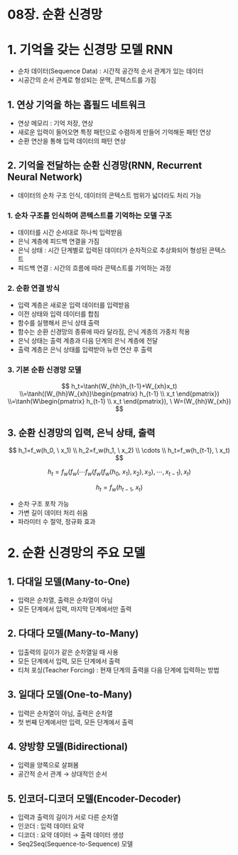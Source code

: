# 08장. 순환 신경망

# 1. 기억을 갖는 신경망 모델 RNN

- 순차 데이터(Sequence Data) : 시간적 공간적 순서 관계가 있는 데이터
- 시공간의 순서 관계로 형성되는 문맥, 콘텍스트를 가짐

## 1. 연상 기억을 하는 홉필드 네트워크

- 연상 메모리 : 기억 저장, 연상
- 새로운 입력이 들어오면 특정 패턴으로 수렴하게 만들어 기억해둔 패턴 연상
- 순환 연산을 통해 입력 데이터의 패턴 연상

## 2. 기억을 전달하는 순환 신경망(RNN, Recurrent Neural Network)

- 데이터의 순차 구조 인식, 데이터의 콘텍스트 범위가 넓더라도 처리 가능

### 1. 순차 구조를 인식하며 콘텍스트를 기억하는 모델 구조

- 데이터를 시간 순서대로 하나씩 입력받음
- 은닉 계층에 피드백 연결을 가짐
- 은닉 상태 : 시간 단계별로 입력된 데이터가 순차적으로 추상화되어 형성된 콘텍스트
- 피드백 연결 : 시간의 흐름에 따라 콘텍스트를 기억하는 과정

### 2. 순환 연결 방식

- 입력 계층은 새로운 입력 데이터를 입력받음
- 이전 상태와 입력 데이터를 합침
- 함수를 실행해서 은닉 상태 출력
- 함수는 순환 신경망의 종류에 따라 달라짐, 은닉 계층의 가중치 적용
- 은닉 상태는 출력 계층과 다음 단계의 은닉 계층에 전달
- 출력 계층은 은닉 상태를 입력받아 뉴련 연산 후 출력

### 3. 기본 순환 신경망 모델

$$
h_t=\tanh(W_{hh}h_{t-1}+W_{xh}x_t)
\\=\tanh((W_{hh}W_{xh})\begin{pmatrix} h_{t-1} \\ x_t \end{pmatrix})
\\=\tanh(W\begin{pmatrix} h_{t-1} \\ x_t \end{pmatrix}), \ W=(W_{hh}W_{xh})
$$

## 3. 순환 신경망의 입력, 은닉 상태, 출력

$$
h_1=f_w(h_0, \ x_1)
\\ h_2=f_w(h_1, \ x_2)
\\ \cdots
\\ h_t=f_w(h_{t-1}, \ x_t)
$$

$$
h_t=f_w(f_w(\cdots f_w(f_w(f_w(h_0, \ x_1), x_2), x_3), \cdots, x_{t-1}), x_t)
$$

$$
h_t=f_w(h_{t-1}, \ x_t)
$$

- 순차 구조 포착 가능
- 가변 길이 데이터 처리 쉬움
- 파라미터 수 절약, 정규화 효과

# 2. 순환 신경망의 주요 모델

## 1. 다대일 모델(Many-to-One)

- 입력은 순차열, 출력은 순차열이 아님
- 모든 단계에서 입력, 마지막 단계에서만 출력

## 2. 다대다 모델(Many-to-Many)

- 입출력의 길이가 같은 순차열일 때 사용
- 모든 단계에서 입력, 모든 단계에서 출력
- 티처 포싱(Teacher Forcing) : 현재 단계의 출력을 다음 단계에 입력하는 방법

## 3. 일대다 모델(One-to-Many)

- 입력은 순차열이 아님, 출력은 순차열
- 첫 번째 단계에서만 입력, 모든 단계에서 출력

## 4. 양방향 모델(Bidirectional)

- 입력을 양쪽으로 살펴봄
- 공간적 순서 관계 → 상대적인 순서

## 5. 인코더-디코더 모델(Encoder-Decoder)

- 입력과 출력의 길이가 서로 다른 순차열
- 인코더 : 입력 데이터 요약
- 디코더 : 요약 데이터 → 출력 데이터 생성
- Seq2Seq(Sequence-to-Sequence) 모델
